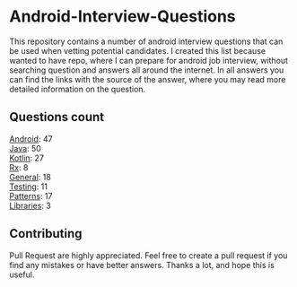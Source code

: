 # Android-Interview-Questions

This repository contains a number of android interview questions that can be used when vetting potential candidates. I created this list because wanted to have repo, where I can prepare for android job interview, without searching question and answers all around the internet. In all answers you can find the links with the source of the answer, where you may read more detailed information on the question.

## Questions count

[Android](https://github.com/Kirchhoff-/Android-Interview-Questions/tree/master/Android): 47  
[Java](https://github.com/Kirchhoff-/Android-Interview-Questions/tree/master/Java): 50  
[Kotlin](https://github.com/Kirchhoff-/Android-Interview-Questions/tree/master/Kotlin): 27  
[Rx](https://github.com/Kirchhoff-/Android-Interview-Questions/tree/master/Rx): 8  
[General](https://github.com/Kirchhoff-/Android-Interview-Questions/tree/master/General): 18  
[Testing](https://github.com/Kirchhoff-/Android-Interview-Questions/tree/master/Testing): 11  
[Patterns](https://github.com/Kirchhoff-/Android-Interview-Questions/tree/master/Patterns): 17  
[Libraries](https://github.com/Kirchhoff-/Android-Interview-Questions/tree/master/Libraries): 3


## Contributing
Pull Request are highly appreciated. Feel free to create a pull request if you find any mistakes or have better answers. Thanks a lot, and hope this is useful.
